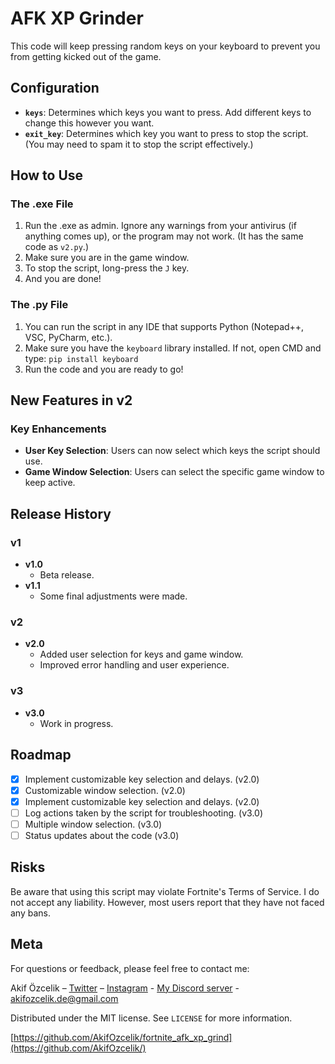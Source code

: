 # AFK XP Grinder

This code will keep pressing random keys on your keyboard to prevent you from getting kicked out of the game.

## Configuration

- **`keys`**: Determines which keys you want to press. Add different keys to change this however you want.
- **`exit_key`**: Determines which key you want to press to stop the script. (You may need to spam it to stop the script effectively.)

## How to Use

### The .exe File

1. Run the .exe as admin. Ignore any warnings from your antivirus (if anything comes up), or the program may not work. (It has the same code as `v2.py`.)
2. Make sure you are in the game window.
3. To stop the script, long-press the `J` key.
4. And you are done!

### The .py File

1. You can run the script in any IDE that supports Python (Notepad++, VSC, PyCharm, etc.).
2. Make sure you have the `keyboard` library installed. If not, open CMD and type: `pip install keyboard`
3. Run the code and you are ready to go!

## New Features in v2

### Key Enhancements

- **User Key Selection**: Users can now select which keys the script should use.
- **Game Window Selection**: Users can select the specific game window to keep active.

## Release History

### v1

- **v1.0**
  - Beta release.
- **v1.1**
  - Some final adjustments were made.

### v2

- **v2.0**
  - Added user selection for keys and game window.
  - Improved error handling and user experience.

### v3

- **v3.0**
  - Work in progress.

## Roadmap

- [x] Implement customizable key selection and delays. (v2.0)
- [x] Customizable window selection. (v2.0)
- [x] Implement customizable key selection and delays. (v2.0)
- [ ] Log actions taken by the script for troubleshooting. (v3.0)
- [ ] Multiple window selection. (v3.0)
- [ ] Status updates about the code (v3.0)

## Risks

Be aware that using this script may violate Fortnite's Terms of Service. I do not accept any liability. However, most users report that they have not faced any bans.

## Meta

For questions or feedback, please feel free to contact me:

Akif Özcelik – [Twitter](https://twitter.com/akifzclk) – [Instagram](https://www.instagram.com/iamakifzclk/) - [My Discord server](https://discord.gg/6PRazmg9fs) - akifozcelik.de@gmail.com

Distributed under the MIT license. See `LICENSE` for more information.

[https://github.com/AkifOzcelik/fortnite_afk_xp_grind](https://github.com/AkifOzcelik/)
